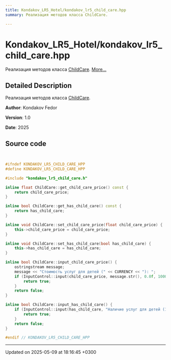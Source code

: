 ```yaml
---
title: Kondakov_LR5_Hotel/kondakov_lr5_child_care.hpp
summary: Реализация методов класса ChildCare. 

---
```


# Kondakov_LR5_Hotel/kondakov_lr5_child_care.hpp

Реализация методов класса [ChildCare](Classes/class_child_care.md).  [More...](#detailed-description)

## Detailed Description

Реализация методов класса [ChildCare](Classes/class_child_care.md). 

**Author**: Kondakov Fedor 

**Version**: 1.0 

**Date**: 2025 



## Source code

```cpp


#ifndef KONDAKOV_LR5_CHILD_CARE_HPP
#define KONDAKOV_LR5_CHILD_CARE_HPP

#include "kondakov_lr5_child_care.h"

inline float ChildCare::get_child_care_price() const {
    return child_care_price;
}

inline bool ChildCare::get_has_child_care() const {
    return has_child_care;
}

inline void ChildCare::set_child_care_price(float child_care_price) {
    this->child_care_price = child_care_price;
}

inline void ChildCare::set_has_child_care(bool has_child_care) {
    this->has_child_care = has_child_care;
}

inline bool ChildCare::input_child_care_price() {
    ostringstream message;
    message << "Стоимость услуг для детей (" << CURRENCY << "): ";
    if (InputControl::input(child_care_price, message.str(), 0.0f, 10000.0f)) { 
        return true; 
    }
    return false;
}

inline bool ChildCare::input_has_child_care() {
    if (InputControl::input(has_child_care, "Наличие услуг для детей (1/0): ")) { 
        return true; 
    }
    return false;
}

#endif // KONDAKOV_LR5_CHILD_CARE_HPP
```


-------------------------------

Updated on 2025-05-09 at 18:16:45 +0300
